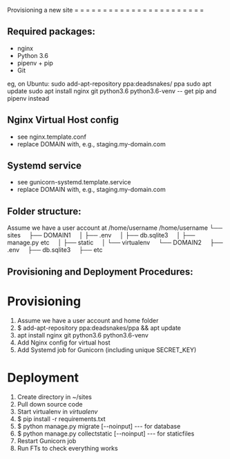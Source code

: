 Provisioning a new site 
= = = = = = = = = = = = = = = = = = = = = = = 
## Required packages: 

* nginx 
* Python 3.6 
* pipenv + pip 
* Git 

eg, on Ubuntu: 
	sudo add-apt-repository ppa:deadsnakes/ ppa 
	sudo apt update 
	sudo apt install nginx git python3.6 python3.6-venv -- get pip and pipenv instead

## Nginx Virtual Host config 
* see nginx.template.conf 
* replace DOMAIN with, e.g., staging.my-domain.com 

## Systemd service 
* see gunicorn-systemd.template.service 
* replace DOMAIN with, e.g., staging.my-domain.com 

## Folder structure: 
Assume we have a user account at /home/username
/home/username
└── sites     
	├── DOMAIN1     
	│ ├── .env     
	│ ├── db.sqlite3     
	│ ├── manage.py etc     
	│ ├── static     
	│ └── virtualenv     
	└── DOMAIN2     
		├── .env     
		├── db.sqlite3     
		├── etc

## Provisioning and Deployment Procedures:
# Provisioning
1. Assume we have a user account and home folder
2. $ add-apt-repository ppa:deadsnakes/ppa && apt update
3. apt install nginx git python3.6 python3.6-venv
4. Add Nginx config for virtual host
5. Add Systemd job for Gunicorn (including unique SECRET_KEY)

# Deployment
1. Create directory in ~/sites
2. Pull down source code
3. Start virtualenv in *virtualenv* 
4. $ pip install -r requirements.txt
5. $ python manage.py migrate [--noinput] --- for database
6. $ python manage.py collectstatic [--noinput] --- for staticfiles
7. Restart Gunicorn job
8. Run FTs to check everything works
